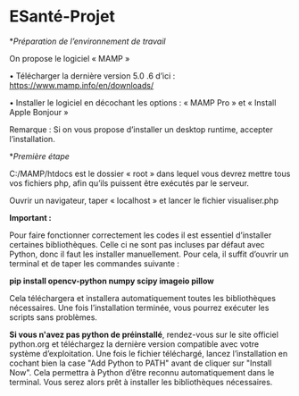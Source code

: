 # ESanté-Projet
**Préparation de l’environnement de travail*

On propose le logiciel « MAMP »

• Télécharger la dernière version 5.0 .6 d’ici : https://www.mamp.info/en/downloads/ 

• Installer le logiciel en décochant les options : « MAMP Pro » et « Install Apple Bonjour » 

Remarque : Si on vous propose d’installer un desktop runtime, accepter l’installation.

**Première étape*

C:/MAMP/htdocs est le dossier « root » dans lequel vous devrez mettre tous vos fichiers php, afin qu’ils puissent être exécutés par le serveur.

Ouvrir un navigateur, taper « localhost » et lancer le fichier visualiser.php

**Important :**

Pour faire fonctionner correctement les codes il est essentiel d’installer certaines bibliothèques. 
Celle ci ne sont pas incluses par défaut avec Python, donc il faut les installer manuellement. 
Pour cela, il suffit d’ouvrir un terminal et de taper les commandes suivante :

**pip install opencv-python numpy scipy imageio pillow**


Cela téléchargera et installera automatiquement toutes les bibliothèques nécessaires. 
Une fois l’installation terminée, vous pourrez exécuter les scripts sans problèmes.


**Si vous n'avez pas python de préinstallé**, rendez-vous sur le site officiel python.org et téléchargez la dernière version compatible avec votre système d’exploitation. 
Une fois le fichier téléchargé, lancez l’installation en cochant bien la case "Add Python to PATH" avant de cliquer sur "Install Now". Cela permettra à Python d’être reconnu automatiquement dans le terminal.
Vous serez alors prêt à installer les bibliothèques nécessaires.
